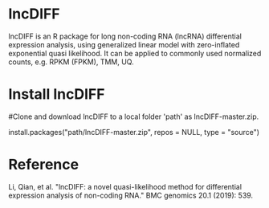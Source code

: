 # lncDIFF
lncDIFF is an R package for long non-coding RNA (lncRNA) differential expression analysis, using generalized linear model with zero-inflated exponential quasi likelihood. It can be applied to commonly used normalized counts, e.g. RPKM (FPKM), TMM, UQ. 

# Install lncDIFF

#Clone and download lncDIFF to a local folder 'path' as lncDIFF-master.zip.

install.packages("path/lncDIFF-master.zip", repos = NULL, type = "source")

# Reference 

Li, Qian, et al. "lncDIFF: a novel quasi-likelihood method for differential expression analysis of non-coding RNA." BMC genomics 20.1 (2019): 539.
